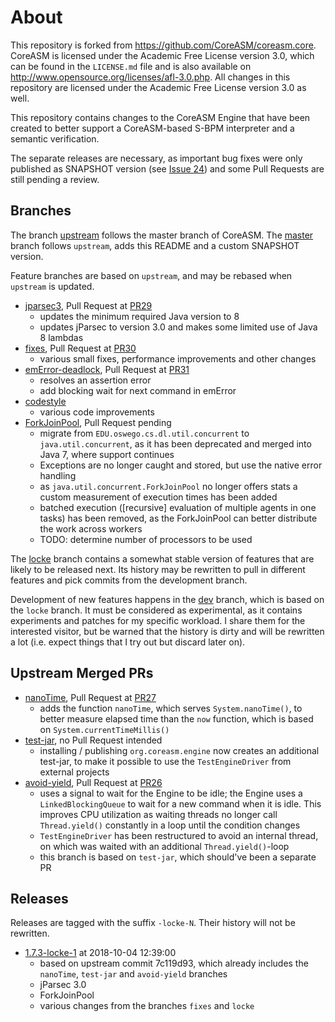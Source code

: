 
About
=====

This repository is forked from https://github.com/CoreASM/coreasm.core. CoreASM is licensed under the Academic Free License version 3.0, which can be found in the `LICENSE.md` file and is also available on http://www.opensource.org/licenses/afl-3.0.php. All changes in this repository are licensed under the Academic Free License version 3.0 as well.

This repository contains changes to the CoreASM Engine that have been created to better support a CoreASM-based S-BPM interpreter and a semantic verification.

The separate releases are necessary, as important bug fixes were only published as SNAPSHOT version (see [Issue 24](https://github.com/CoreASM/coreasm.core/issues/24)) and some Pull Requests are still pending a review.



Branches
--------

The branch [upstream](https://github.com/Locke/coreasm.core/tree/upstream) follows the master branch of CoreASM. The [master](https://github.com/Locke/coreasm.core/tree/master) branch follows `upstream`, adds this README and a custom SNAPSHOT version.

Feature branches are based on `upstream`, and may be rebased when `upstream` is updated.

- [jparsec3](https://github.com/Locke/coreasm.core/tree/jparsec3), Pull Request at [PR29](https://github.com/CoreASM/coreasm.core/pull/29)
  - updates the minimum required Java version to 8
  - updates jParsec to version 3.0 and makes some limited use of Java 8 lambdas
- [fixes](https://github.com/Locke/coreasm.core/tree/fixes), Pull Request at [PR30](https://github.com/CoreASM/coreasm.core/pull/30)
  - various small fixes, performance improvements and other changes
- [emError-deadlock](https://github.com/Locke/coreasm.core/tree/emError-deadlock), Pull Request at [PR31](https://github.com/CoreASM/coreasm.core/pull/31)
  - resolves an assertion error
  - add blocking wait for next command in emError
- [codestyle](https://github.com/Locke/coreasm.core/tree/codestyle)
  - various code improvements
- [ForkJoinPool](https://github.com/Locke/coreasm.core/tree/ForkJoinPool), Pull Request pending
  - migrate from `EDU.oswego.cs.dl.util.concurrent` to `java.util.concurrent`, as it has been deprecated and merged into Java 7, where support continues
  - Exceptions are no longer caught and stored, but use the native error handling
  - as `java.util.concurrent.ForkJoinPool` no longer offers stats a custom measurement of execution times has been added
  - batched execution ([recursive] evaluation of multiple agents in one tasks) has been removed, as the ForkJoinPool can better distribute the work across workers
  - TODO: determine number of processors to be used

The [locke](https://github.com/Locke/coreasm.core/tree/locke) branch contains a somewhat stable version of features that are likely to be released next. Its history may be rewritten to pull in different features and pick commits from the development branch.

Development of new features happens in the [dev](https://github.com/Locke/coreasm.core/tree/dev) branch, which is based on the `locke` branch. It must be considered as experimental, as it contains experiments and patches for my specific workload. I share them for the interested visitor, but be warned that the history is dirty and will be rewritten a lot (i.e. expect things that I try out but discard later on).

Upstream Merged PRs
-------------------

- [nanoTime](https://github.com/Locke/coreasm.core/tree/nanoTime), Pull Request at [PR27](https://github.com/CoreASM/coreasm.core/pull/27)
  - adds the function `nanoTime`, which serves `System.nanoTime()`, to better measure elapsed time than the `now` function, which is based on `System.currentTimeMillis()`
- [test-jar](https://github.com/Locke/coreasm.core/tree/test-jar), no Pull Request intended
  - installing / publishing `org.coreasm.engine` now creates an additional test-jar, to make it possible to use the `TestEngineDriver` from external projects
- [avoid-yield](https://github.com/Locke/coreasm.core/tree/avoid-yield), Pull Request at [PR26](https://github.com/CoreASM/coreasm.core/pull/26)
  - uses a signal to wait for the Engine to be idle; the Engine uses a `LinkedBlockingQueue` to wait for a new command when it is idle. This improves CPU utilization as waiting threads no longer call `Thread.yield()` constantly in a loop until the condition changes
  - `TestEngineDriver` has been restructured to avoid an internal thread, on which was waited with an additional `Thread.yield()`-loop
  - this branch is based on `test-jar`, which should've been a separate PR


Releases
--------

Releases are tagged with the suffix `-locke-N`. Their history will not be rewritten.

- [1.7.3-locke-1](https://github.com/Locke/coreasm.core/releases/tag/locke-1) at 2018-10-04 12:39:00
  - based on upstream commit 7c119d93, which already includes the `nanoTime`, `test-jar` and `avoid-yield` branches
  - jParsec 3.0
  - ForkJoinPool
  - various changes from the branches `fixes` and `locke`
